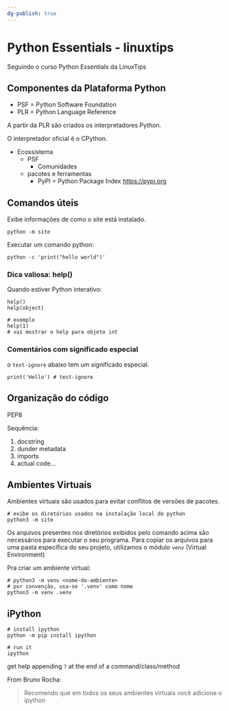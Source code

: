 ```yaml
---
dg-publish: true
---
```

# Python Essentials - linuxtips

Seguindo o curso Python Essentials da LinuxTips

## Componentes da Plataforma Python

- PSF = Python Software Foundation
- PLR = Python Language Reference

A partir da PLR são criados os interpretadores Python.

O interpretador oficial é o CPython.

- Ecossistema
    - PSF
        - Comunidades
    - pacotes e ferramentas
        - PyPI = Python Package Index <https://pypi.org>

## Comandos úteis

Exibe informações de como o site está instalado.

```
python -m site
```


Executar um comando python:
```
python -c 'print("hello world")'
```


### Dica valiosa: help()

Quando estiver Python interativo:
```
help()
help(object)

# exemplo
help(1)
# vai mostrar o help para objeto int
```


### Comentários com significado especial

o `test-ignore` abaixo tem um significado especial.

```
print('Hello') # test-ignore
```




## Organização do código

PEP8

Sequência:

1. docstring
2. dunder metadata
3. imports
4. actual code...


## Ambientes Virtuais

Ambientes virtuais são usados para evitar conflitos de versões de pacotes.

```
# exibe os diretórios usados na instalação local do python
python3 -m site
```

Os arquivos presentes nos diretórios exibidos pelo comando acima são necessários para executar o seu programa. Para copiar os arquivos para uma pasta específica do seu projeto, utilizamos o módulo `venv` (Virtual Environment)

Pra criar um ambiente virtual:
```
# python3 -m venv <nome-do-ambiente>
# por convenção, usa-se '.venv' como nome
python3 -m venv .venv
```



## iPython

```
# install ipython
python -m pip install ipython

# run it
ipython
```

get help appending `?` at the end of a command/class/method

From Bruno Rocha:

> Recomendo que em todos os seus ambientes virtuais você adicione o ipython